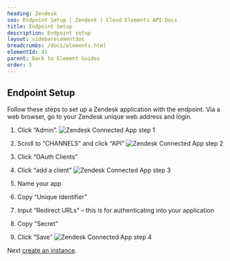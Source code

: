 ```yaml
---
heading: Zendesk
seo: Endpoint Setup | Zendesk | Cloud Elements API Docs
title: Endpoint Setup
description: Endpoint setup
layout: sidebarelementdoc
breadcrumbs: /docs/elements.html
elementId: 41
parent: Back to Element Guides
order: 5
---
```


## Endpoint Setup

Follow these steps to set up a Zendesk application with the endpoint.
Via a web browser, go to your Zendesk unique web address and login.

1. Click “Admin”.
![Zendesk Connected App step 1](http://cloud-elements.com/wp-content/uploads/2015/04/ZendeskAPI1.png)

2. Scroll to “CHANNELS” and click “API”
![Zendesk Connected App step 2](http://cloud-elements.com/wp-content/uploads/2015/04/ZendeskAPI2.png)

3. Click “OAuth Clients”

4. Click “add a client”
![Zendesk Connected App step 3](http://cloud-elements.com/wp-content/uploads/2015/04/ZendeskAPI3.png)

5. Name your app

6. Copy “Unique Identifier”

7. Input “Redirect URLs” – this is for authenticating into your application

6. Copy “Secret”

9. Click “Save”
![Zendesk Connected App step 4](http://cloud-elements.com/wp-content/uploads/2015/04/ZendeskAPI4.png)

Next [create an instance](zendesk-create-instance.html).
